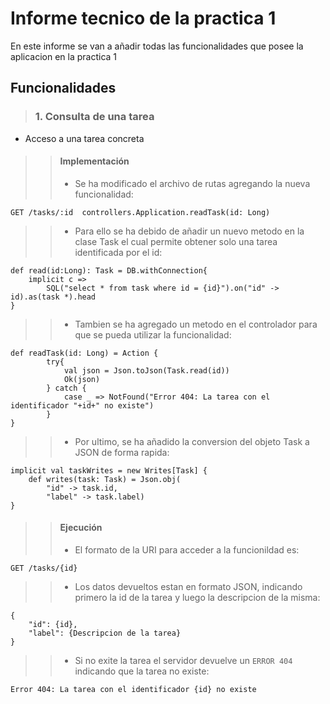 # Informe tecnico de la practica 1

En este informe se van a añadir todas las funcionalidades que posee la aplicacion en la practica 1

## Funcionalidades

>### 1. Consulta de una tarea
* Acceso a una tarea concreta

>>#### Implementación
>>* Se ha modificado el archivo de rutas agregando la nueva funcionalidad:
```
GET /tasks/:id  controllers.Application.readTask(id: Long)
```
>>* Para ello se ha debido de añadir un nuevo metodo en la clase Task el cual permite obtener solo una tarea identificada por el id:
```
def read(id:Long): Task = DB.withConnection{ 
    implicit c =>
        SQL("select * from task where id = {id}").on("id" -> id).as(task *).head
}
```
>>* Tambien se ha agregado un metodo en el controlador para que se pueda utilizar la funcionalidad:
```
def readTask(id: Long) = Action {
        try{
            val json = Json.toJson(Task.read(id))
            Ok(json)
        } catch {
            case _ => NotFound("Error 404: La tarea con el identificador "+id+" no existe")
        }
}
```
>>* Por ultimo, se ha añadido la conversion del objeto Task a JSON de forma rapida:
```
implicit val taskWrites = new Writes[Task] {
    def writes(task: Task) = Json.obj(
        "id" -> task.id,
        "label" -> task.label)
}
```

>>#### Ejecución
>>* El formato de la URI para acceder a la funcionildad es:
```
GET /tasks/{id}
```
>>* Los datos devueltos estan en formato JSON, indicando primero la id de la tarea y luego la descripcion de la misma:
```
{
    "id": {id},
    "label": {Descripcion de la tarea}
}
```
>>* Si no exite la tarea el servidor devuelve un `ERROR 404` indicando que la tarea no existe:
```
Error 404: La tarea con el identificador {id} no existe
```
